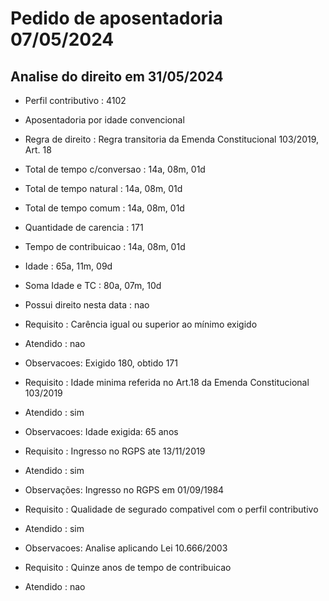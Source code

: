# Pedido de aposentadoria 07/05/2024

## Analise do direito em 31/05/2024

- Perfil contributivo : 4102
- Aposentadoria por idade convencional
- Regra de direito : Regra transitoria da Emenda Constitucional 103/2019, Art. 18
- Total de tempo c/conversao : 14a, 08m, 01d
- Total de tempo natural : 14a, 08m, 01d
- Total de tempo comum : 14a, 08m, 01d
- Quantidade de carencia : 171
- Tempo de contribuicao : 14a, 08m, 01d
- Idade : 65a, 11m, 09d
- Soma Idade e TC : 80a, 07m, 10d
- Possui direito nesta data : nao

- Requisito : Carência igual ou superior ao mínimo exigido
- Atendido : nao
- Observacoes: Exigido 180, obtido 171

- Requisito : Idade minima referida no Art.18 da Emenda Constitucional 103/2019
- Atendido : sim
- Observacoes: Idade exigida: 65 anos

- Requisito : Ingresso no RGPS ate 13/11/2019
- Atendido : sim
- Observações: Ingresso no RGPS em 01/09/1984

- Requisito : Qualidade de segurado compativel com o perfil contributivo
- Atendido : sim
- Observacoes: Analise aplicando Lei 10.666/2003

- Requisito : Quinze anos de tempo de contribuicao
- Atendido : nao